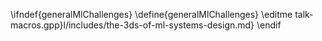 \ifndef{generalMlChallenges}
\define{generalMlChallenges}
\editme
talk-macros.gpp}l/includes/the-3ds-of-ml-systems-design.md}
\endif

